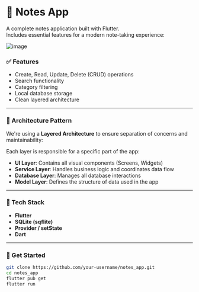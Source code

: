 # 📝 Notes App

A complete notes application built with Flutter.  
Includes essential features for a modern note-taking experience:

![image](https://github.com/user-attachments/assets/cdea0f93-0317-4763-9d81-69ad1a5b0019)


### ✅ Features
- Create, Read, Update, Delete (CRUD) operations  
- Search functionality  
- Category filtering  
- Local database storage  
- Clean layered architecture  

---

### 🧱 Architecture Pattern

We're using a **Layered Architecture** to ensure separation of concerns and maintainability:


Each layer is responsible for a specific part of the app:
- **UI Layer**: Contains all visual components (Screens, Widgets)
- **Service Layer**: Handles business logic and coordinates data flow
- **Database Layer**: Manages all database interactions
- **Model Layer**: Defines the structure of data used in the app

---

### 📂 Tech Stack
- **Flutter**
- **SQLite (sqflite)**
- **Provider / setState**
- **Dart**

---

### 🚀 Get Started

```bash
git clone https://github.com/your-username/notes_app.git
cd notes_app
flutter pub get
flutter run
